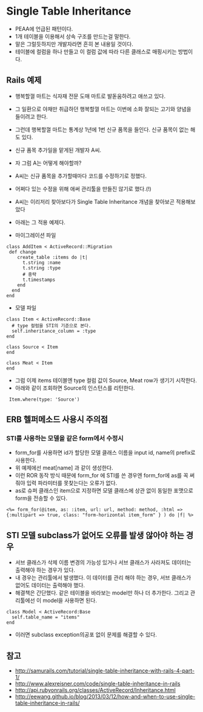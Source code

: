 # Single Table Inheritance
* PEAA에 언급된 패턴이다. 
* 1개 테이블을 이용해서 상속 구조를 만드는걸 말한다.
* 말은 그럴듯하지만 개발자라면 흔히 본 내용일 것이다.
* 테이블에 컬럼을 하나 만들고 이 컬럼 값에 따라 다른 클래스로 매핑시키는 방법이다.

## Rails 예제 

* 행복할껄 마트는 식자재 전문 도매 마트로 발돋움하려고 애쓰고 있다.
* 그 일환으로 야채만 취급하던 행복할껄 마트는 이번에 소화 잘되는 고기와 양념을 들이려고 한다. 
* 그런데 행복할껄 마트는 통계상 1년에 1번 신규 품목을 들인다. 신규 품목이 없는 해도 있다.
* 신규 품목 추가일을 맡게된 개발자 A씨. 
* 자 그럼 A는 어떻게 해야할까?
* A씨는 신규 품목을 추가할때마다 코드를 수정하기로 정했다. 
* 어쩌다 있는 수정을 위해 애써 관리툴을 만들진 않기로 했다.(!)
* A씨는 이리저리 찾아보다가 Single Table Inheritance 개념을 찾아보곤 적용해보았다
* 아래는 그 적용 예제다.

* 마이그레이션 파일 
```
class AddItem < ActiveRecord::Migration
 def change
    create_table :items do |t|
      t.string :name
      t.string :type
      # 중략
      t.timestamps 
    end
  end
end
```

* 모델 파일
```
class Item < ActiveRecord::Base
  # type 컬럼을 STI의 기준으로 본다.
  self.inheritance_column = :type
end 

class Source < Item
end 

class Meat < Item
end 

```

* 그럼 이제 items 테이블엔 type 컬럼 값이 Source, Meat row가 생기기 시작한다.
* 아래와 같이 조회하면 Source의 인스턴스를 리턴한다.
```
 Item.where(type: 'Source') 
```

## ERB 헬퍼메소드 사용시 주의점

###  STI를 사용하는 모델을 같은 form에서 수정시
* form_for를 사용하면 id가 할당한 모델 클래스 이름을 input id, name의 prefix로 사용한다. 
* 위 예제에선 meat[name] 과 같이 생성한다. 
* 이런 ROR 동작 방식 때문에 form_for 에 STI를 쓴 경우엔 form_for에 as를 꼭 써줘야 입력 파라미터를 못찾는다는 오류가 없다.
* as로 슈퍼 클래스인 item으로 지정하면 모델 클래스에 상관 없이 동일한 포맷으로 form을 전송할 수 있다.
```
<%= form_for(@item, as: :item, url: url, method: method, :html => {:multipart => true, class: "form-horizontal item_form" } ) do |f| %>
```

## STI 모델 subclass가 없어도 오류를 발생 않아야 하는 경우
* 서브 클래스가 삭제 이름 변경의 가능성 있거나 서브 클래스가 사라져도 데이터는 출력해야 하는 경우가 있다.
* 내 경우는 관리툴에서 발생했다. 이 데이터를 관리 해야 하는 경우, 서브 클래스가 없어도 데이터는 출력해야 했다.
* 해결책은 간단했다. 같은 테이블을 바라보는 model만 하나 더 추가한다. 그리고 관리툴에선 이 model을 사용하면 된다.
```
class Model < ActiveRecord:Base
  self.table_name = "items"
end
```
* 이러면 subclass exception의공포 없이 문제를 해결할 수 있다.

## 참고 

* http://samurails.com/tutorial/single-table-inheritance-with-rails-4-part-1/
* http://www.alexreisner.com/code/single-table-inheritance-in-rails
* http://api.rubyonrails.org/classes/ActiveRecord/Inheritance.html
* http://eewang.github.io/blog/2013/03/12/how-and-when-to-use-single-table-inheritance-in-rails/

